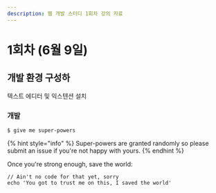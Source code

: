 ```yaml
---
description: 웹 개발 스터디 1회차 강의 자료
---
```


# 1회차 \(6월 9일\)

## 개발 환경 구성하

텍스트 에디터 및 익스텐션 설치

### ​개발

```
$ give me super-powers
```

{% hint style="info" %}
 Super-powers are granted randomly so please submit an issue if you're not happy with yours.
{% endhint %}

Once you're strong enough, save the world:

```
// Ain't no code for that yet, sorry
echo 'You got to trust me on this, I saved the world'
```



